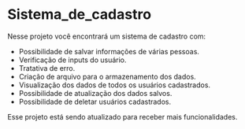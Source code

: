 # Sistema_de_cadastro
 Nesse projeto você encontrará um sistema de cadastro com:  
 
 - Possibilidade de salvar informações de várias pessoas.  
 - Verificação de inputs do usuário.  
 - Tratativa de erro.  
 - Criação de arquivo para o armazenamento dos dados.  
 - Visualização dos dados de todos os usuários cadastrados.
 - Possibilidade de atualização dos dados salvos.
 - Possibilidade de deletar usuários cadastrados.
 
 Esse projeto está sendo atualizado para receber mais funcionalidades.
